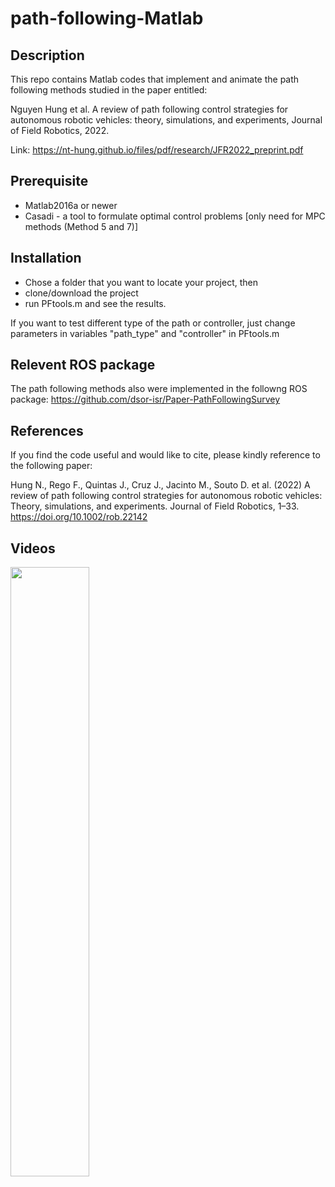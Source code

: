 # path-following-Matlab
## Description
This repo contains Matlab codes that implement and animate the path following methods studied in the paper entitled:

Nguyen Hung et al. A review of path following control strategies for autonomous robotic vehicles: theory, simulations, and experiments, Journal of Field Robotics, 2022.

Link: https://nt-hung.github.io/files/pdf/research/JFR2022_preprint.pdf

## Prerequisite
- Matlab2016a or newer
- Casadi - a tool to formulate optimal control problems [only need for MPC methods (Method 5 and 7)]

## Installation
- Chose a folder that you want to locate your project, then 
- clone/download the project
- run PFtools.m and see the results.

If you want to test different type of the path or controller, just change parameters in variables "path_type" and "controller" in PFtools.m

## Relevent ROS package

The path following methods also were implemented in the followng ROS package: https://github.com/dsor-isr/Paper-PathFollowingSurvey

## References 
If you find the code useful and would like to cite, please kindly reference to the following paper:

Hung N., Rego F., Quintas J., Cruz J., Jacinto M., Souto D. et al. (2022) A review of path following control strategies for autonomous
robotic vehicles: Theory, simulations, and experiments. Journal of Field Robotics, 1–33.
https://doi.org/10.1002/rob.22142

## Videos 

[<img src="https://i.ytimg.com/vi/Hc79sDi3f0U/maxresdefault.jpg" width="50%">](https://www.youtube.com/watch?v=Hc79sDi3f0U "Now in Android: 55")
